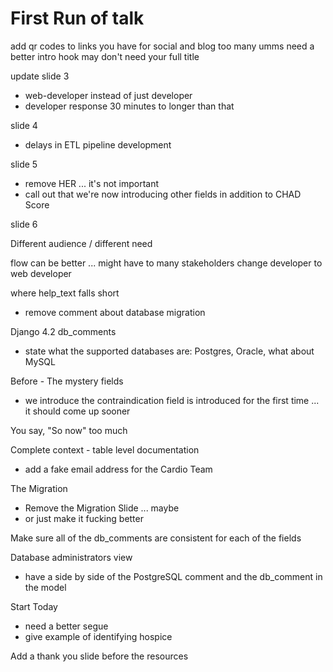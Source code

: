 # First Run of talk

add qr codes to links you have for social and blog
too many umms
need a better intro hook
may don't need your full title

update slide 3

- web-developer instead of just developer
- developer response 30 minutes to longer than that

slide 4

- delays in ETL pipeline development

slide 5

- remove HER ... it's not important
- call out that we're now introducing other fields in addition to CHAD Score

slide 6


Different audience / different need

flow can be better ... might have to many stakeholders
change developer to web developer

where help_text falls short

- remove comment about database migration

Django 4.2 db_comments

- state what the supported databases are: Postgres, Oracle, what about MySQL


Before - The mystery fields

- we introduce the contraindication field is introduced for the first time ... it should come up sooner

You say, "So now" too much

Complete context - table level documentation

- add a fake email address for the Cardio Team

The Migration

- Remove the Migration Slide ... maybe
- or just make it fucking better

Make sure all of the db_comments are consistent for each of the fields


Database administrators view

- have a side by side of the PostgreSQL comment and the db_comment in the model

Start Today

- need a better segue
- give example of identifying hospice

Add a thank you slide before the resources
